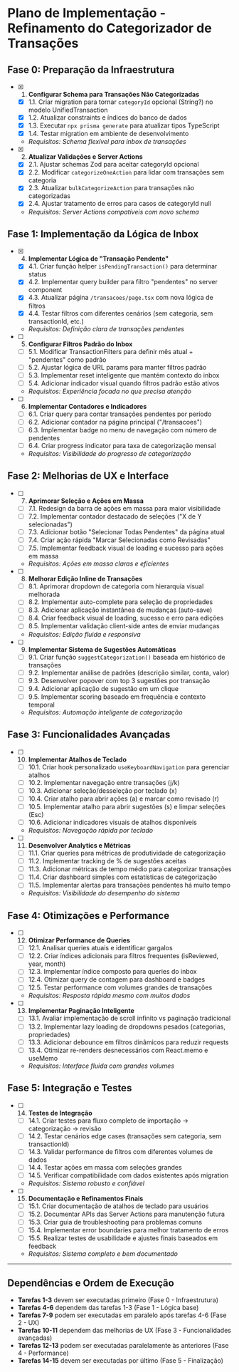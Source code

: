# Plano de Implementação - Refinamento do Categorizador de Transações

## Fase 0: Preparação da Infraestrutura

- [x] 1. **Configurar Schema para Transações Não Categorizadas**

  - [x] 1.1. Criar migration para tornar `categoryId` opcional (String?) no modelo UnifiedTransaction
  - [x] 1.2. Atualizar constraints e índices do banco de dados
  - [x] 1.3. Executar `npx prisma generate` para atualizar tipos TypeScript
  - [x] 1.4. Testar migration em ambiente de desenvolvimento
  - _Requisitos: Schema flexível para inbox de transações_

- [x] 2. **Atualizar Validações e Server Actions**

  - [x] 2.1. Ajustar schemas Zod para aceitar categoryId opcional
  - [x] 2.2. Modificar `categorizeOneAction` para lidar com transações sem categoria
  - [x] 2.3. Atualizar `bulkCategorizeAction` para transações não categorizadas
  - [x] 2.4. Ajustar tratamento de erros para casos de categoryId null
  - _Requisitos: Server Actions compatíveis com novo schema_

<!-- Não vamos fazer agora -->
<!-- - [ ] 3. **Atualizar Sistema de Seeding**
  - [ ] 3.1. Modificar seeders para criar UnifiedTransactions com categoryId null inicialmente
  - [ ] 3.2. Ajustar seeder de transações legadas para manter compatibilidade
  - [ ] 3.3. Testar processo completo de seed com novas regras
  - _Requisitos: Transações importadas começam não categorizadas_ -->

## Fase 1: Implementação da Lógica de Inbox

- [x] 4. **Implementar Lógica de "Transação Pendente"**

  - [x] 4.1. Criar função helper `isPendingTransaction()` para determinar status
  - [x] 4.2. Implementar query builder para filtro "pendentes" no server component
  - [x] 4.3. Atualizar página `/transacoes/page.tsx` com nova lógica de filtros
  - [x] 4.4. Testar filtros com diferentes cenários (sem categoria, sem transactionId, etc.)
  - _Requisitos: Definição clara de transações pendentes_

- [ ] 5. **Configurar Filtros Padrão do Inbox**

  - [ ] 5.1. Modificar TransactionFilters para definir mês atual + "pendentes" como padrão
  - [ ] 5.2. Ajustar lógica de URL params para manter filtros padrão
  - [ ] 5.3. Implementar reset inteligente que mantém contexto do inbox
  - [ ] 5.4. Adicionar indicador visual quando filtros padrão estão ativos
  - _Requisitos: Experiência focada no que precisa atenção_

- [ ] 6. **Implementar Contadores e Indicadores**
  - [ ] 6.1. Criar query para contar transações pendentes por período
  - [ ] 6.2. Adicionar contador na página principal ("/transacoes")
  - [ ] 6.3. Implementar badge no menu de navegação com número de pendentes
  - [ ] 6.4. Criar progress indicator para taxa de categorização mensal
  - _Requisitos: Visibilidade do progresso de categorização_

## Fase 2: Melhorias de UX e Interface

- [ ] 7. **Aprimorar Seleção e Ações em Massa**

  - [ ] 7.1. Redesign da barra de ações em massa para maior visibilidade
  - [ ] 7.2. Implementar contador destacado de seleções ("X de Y selecionadas")
  - [ ] 7.3. Adicionar botão "Selecionar Todas Pendentes" da página atual
  - [ ] 7.4. Criar ação rápida "Marcar Selecionadas como Revisadas"
  - [ ] 7.5. Implementar feedback visual de loading e sucesso para ações em massa
  - _Requisitos: Ações em massa claras e eficientes_

- [ ] 8. **Melhorar Edição Inline de Transações**

  - [ ] 8.1. Aprimorar dropdown de categoria com hierarquia visual melhorada
  - [ ] 8.2. Implementar auto-complete para seleção de propriedades
  - [ ] 8.3. Adicionar aplicação instantânea de mudanças (auto-save)
  - [ ] 8.4. Criar feedback visual de loading, sucesso e erro para edições
  - [ ] 8.5. Implementar validação client-side antes de enviar mudanças
  - _Requisitos: Edição fluida e responsiva_

- [ ] 9. **Implementar Sistema de Sugestões Automáticas**
  - [ ] 9.1. Criar função `suggestCategorization()` baseada em histórico de transações
  - [ ] 9.2. Implementar análise de padrões (descrição similar, conta, valor)
  - [ ] 9.3. Desenvolver popover com top 3 sugestões por transação
  - [ ] 9.4. Adicionar aplicação de sugestão em um clique
  - [ ] 9.5. Implementar scoring baseado em frequência e contexto temporal
  - _Requisitos: Automação inteligente de categorização_

## Fase 3: Funcionalidades Avançadas

- [ ] 10. **Implementar Atalhos de Teclado**

  - [ ] 10.1. Criar hook personalizado `useKeyboardNavigation` para gerenciar atalhos
  - [ ] 10.2. Implementar navegação entre transações (j/k)
  - [ ] 10.3. Adicionar seleção/desseleção por teclado (x)
  - [ ] 10.4. Criar atalho para abrir ações (a) e marcar como revisado (r)
  - [ ] 10.5. Implementar atalho para abrir sugestões (s) e limpar seleções (Esc)
  - [ ] 10.6. Adicionar indicadores visuais de atalhos disponíveis
  - _Requisitos: Navegação rápida por teclado_

- [ ] 11. **Desenvolver Analytics e Métricas**
  - [ ] 11.1. Criar queries para métricas de produtividade de categorização
  - [ ] 11.2. Implementar tracking de % de sugestões aceitas
  - [ ] 11.3. Adicionar métricas de tempo médio para categorizar transações
  - [ ] 11.4. Criar dashboard simples com estatísticas de categorização
  - [ ] 11.5. Implementar alertas para transações pendentes há muito tempo
  - _Requisitos: Visibilidade do desempenho do sistema_

## Fase 4: Otimizações e Performance

- [ ] 12. **Otimizar Performance de Queries**

  - [ ] 12.1. Analisar queries atuais e identificar gargalos
  - [ ] 12.2. Criar índices adicionais para filtros frequentes (isReviewed, year, month)
  - [ ] 12.3. Implementar índice composto para queries do inbox
  - [ ] 12.4. Otimizar query de contagem para dashboard e badges
  - [ ] 12.5. Testar performance com volumes grandes de transações
  - _Requisitos: Resposta rápida mesmo com muitos dados_

- [ ] 13. **Implementar Paginação Inteligente**
  - [ ] 13.1. Avaliar implementação de scroll infinito vs paginação tradicional
  - [ ] 13.2. Implementar lazy loading de dropdowns pesados (categorias, propriedades)
  - [ ] 13.3. Adicionar debounce em filtros dinâmicos para reduzir requests
  - [ ] 13.4. Otimizar re-renders desnecessários com React.memo e useMemo
  - _Requisitos: Interface fluida com grandes volumes_

## Fase 5: Integração e Testes

- [ ] 14. **Testes de Integração**

  - [ ] 14.1. Criar testes para fluxo completo de importação → categorização → revisão
  - [ ] 14.2. Testar cenários edge cases (transações sem categoria, sem transactionId)
  - [ ] 14.3. Validar performance de filtros com diferentes volumes de dados
  - [ ] 14.4. Testar ações em massa com seleções grandes
  - [ ] 14.5. Verificar compatibilidade com dados existentes após migration
  - _Requisitos: Sistema robusto e confiável_

- [ ] 15. **Documentação e Refinamentos Finais**
  - [ ] 15.1. Criar documentação de atalhos de teclado para usuários
  - [ ] 15.2. Documentar APIs das Server Actions para manutenção futura
  - [ ] 15.3. Criar guia de troubleshooting para problemas comuns
  - [ ] 15.4. Implementar error boundaries para melhor tratamento de erros
  - [ ] 15.5. Realizar testes de usabilidade e ajustes finais baseados em feedback
  - _Requisitos: Sistema completo e bem documentado_

---

## Dependências e Ordem de Execução

- **Tarefas 1-3** devem ser executadas primeiro (Fase 0 - Infraestrutura)
- **Tarefas 4-6** dependem das tarefas 1-3 (Fase 1 - Lógica base)
- **Tarefas 7-9** podem ser executadas em paralelo após tarefas 4-6 (Fase 2 - UX)
- **Tarefas 10-11** dependem das melhorias de UX (Fase 3 - Funcionalidades avançadas)
- **Tarefas 12-13** podem ser executadas paralelamente às anteriores (Fase 4 - Performance)
- **Tarefas 14-15** devem ser executadas por último (Fase 5 - Finalização)
